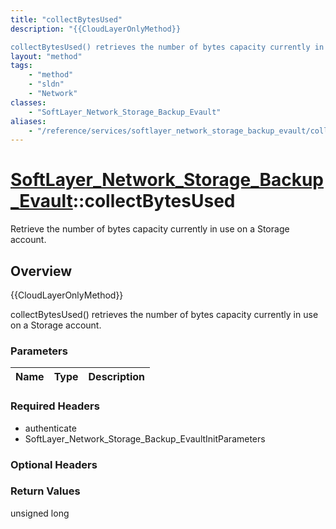 ```yaml
---
title: "collectBytesUsed"
description: "{{CloudLayerOnlyMethod}} 

collectBytesUsed() retrieves the number of bytes capacity currently in use on a Storage accou... "
layout: "method"
tags:
    - "method"
    - "sldn"
    - "Network"
classes:
    - "SoftLayer_Network_Storage_Backup_Evault"
aliases:
    - "/reference/services/softlayer_network_storage_backup_evault/collectBytesUsed"
---
```

# [SoftLayer_Network_Storage_Backup_Evault](/reference/services/SoftLayer_Network_Storage_Backup_Evault)::collectBytesUsed

Retrieve the number of bytes capacity currently in use on a Storage account.


## Overview 
{{CloudLayerOnlyMethod}} 

collectBytesUsed() retrieves the number of bytes capacity currently in use on a Storage account. 

### Parameters 
|Name | Type | Description |
| --- | --- | --- |


### Required Headers
* authenticate
* SoftLayer_Network_Storage_Backup_EvaultInitParameters

### Optional Headers

### Return Values
unsigned long


